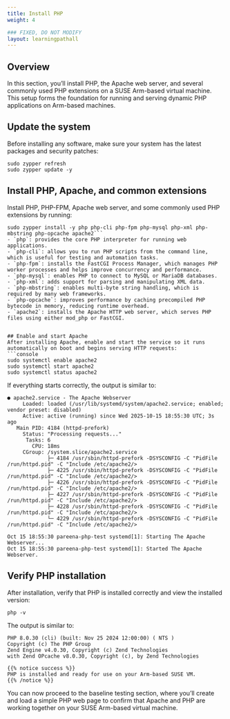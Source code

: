 ```yaml
---
title: Install PHP
weight: 4

### FIXED, DO NOT MODIFY
layout: learningpathall
---
```


## Overview
In this section, you’ll install PHP, the Apache web server, and several commonly used PHP extensions on a SUSE Arm-based virtual machine. This setup forms the foundation for running and serving dynamic PHP applications on Arm-based machines.

## Update the system
Before installing any software, make sure your system has the latest packages and security patches:

```console
sudo zypper refresh
sudo zypper update -y
```

## Install PHP, Apache, and common extensions
Install PHP, PHP-FPM, Apache web server, and some commonly used PHP extensions by running:

```console
sudo zypper install -y php php-cli php-fpm php-mysql php-xml php-mbstring php-opcache apache2```
- `php`: provides the core PHP interpreter for running web applications.
- `php-cli`: allows you to run PHP scripts from the command line, which is useful for testing and automation tasks.
- `php-fpm`: installs the FastCGI Process Manager, which manages PHP worker processes and helps improve concurrency and performance.
- `php-mysql`: enables PHP to connect to MySQL or MariaDB databases.
- `php-xml`: adds support for parsing and manipulating XML data.
- `php-mbstring`: enables multi-byte string handling, which is required by many web frameworks.
- `php-opcache`: improves performance by caching precompiled PHP bytecode in memory, reducing runtime overhead.
- `apache2`: installs the Apache HTTP web server, which serves PHP files using either mod_php or FastCGI.


## Enable and start Apache
After installing Apache, enable and start the service so it runs automatically on boot and begins serving HTTP requests:
```console
sudo systemctl enable apache2
sudo systemctl start apache2
sudo systemctl status apache2
```
If everything starts correctly, the output is similar to:

```output
● apache2.service - The Apache Webserver
     Loaded: loaded (/usr/lib/systemd/system/apache2.service; enabled; vendor preset: disabled)
     Active: active (running) since Wed 2025-10-15 18:55:30 UTC; 3s ago
   Main PID: 4184 (httpd-prefork)
     Status: "Processing requests..."
      Tasks: 6
        CPU: 18ms
     CGroup: /system.slice/apache2.service
             ├─ 4184 /usr/sbin/httpd-prefork -DSYSCONFIG -C "PidFile /run/httpd.pid" -C "Include /etc/apache2/>
             ├─ 4225 /usr/sbin/httpd-prefork -DSYSCONFIG -C "PidFile /run/httpd.pid" -C "Include /etc/apache2/>
             ├─ 4226 /usr/sbin/httpd-prefork -DSYSCONFIG -C "PidFile /run/httpd.pid" -C "Include /etc/apache2/>
             ├─ 4227 /usr/sbin/httpd-prefork -DSYSCONFIG -C "PidFile /run/httpd.pid" -C "Include /etc/apache2/>
             ├─ 4228 /usr/sbin/httpd-prefork -DSYSCONFIG -C "PidFile /run/httpd.pid" -C "Include /etc/apache2/>
             └─ 4229 /usr/sbin/httpd-prefork -DSYSCONFIG -C "PidFile /run/httpd.pid" -C "Include /etc/apache2/>

Oct 15 18:55:30 pareena-php-test systemd[1]: Starting The Apache Webserver...
Oct 15 18:55:30 pareena-php-test systemd[1]: Started The Apache Webserver.
```

## Verify PHP installation
After installation, verify that PHP is installed correctly and view the installed version:

```console
php -v
```
The output is similar to:
```output
PHP 8.0.30 (cli) (built: Nov 25 2024 12:00:00) ( NTS )
Copyright (c) The PHP Group
Zend Engine v4.0.30, Copyright (c) Zend Technologies
with Zend OPcache v8.0.30, Copyright (c), by Zend Technologies

{{% notice success %}}
PHP is installed and ready for use on your Arm-based SUSE VM.
{{% /notice %}}
```
You can now proceed to the baseline testing section, where you’ll create and load a simple PHP web page to confirm that Apache and PHP are working together on your SUSE Arm-based virtual machine.
